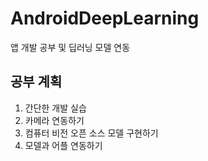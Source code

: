 # AndroidDeepLearning
앱 개발 공부 및 딥러닝 모델 연동



## 공부 계획
1. 간단한 개발 실습
2. 카메라 연동하기
3. 컴퓨터 비전 오픈 소스 모델 구현하기
4. 모델과 어플 연동하기
